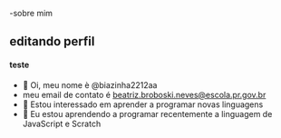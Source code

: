 -sobre mim

## editando perfil

#### teste
- 👋 Oi, meu nome è @biazinha2212aa
- meu email de contato é beatriz.broboski.neves@escola.pr.gov.br
- 👀 Estou interessado em aprender a programar novas linguagens
- 🌱 Eu estou aprendendo a programar recentemente a linguagem de JavaScript e Scratch

 

